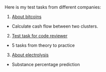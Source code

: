 Here is my test tasks from different companies:
1) [About bitcoins](https://github.com/omakarevich/tests/tree/main/about_bitcoins) 
- Calculate cash flow between two clusters.
2) [Test task for code reviewer](https://github.com/omakarevich/tests/tree/main/test_task_for_code_reviewer)
- 5 tasks from theory to practice
3) [About electrolysis](https://github.com/omakarevich/tests/tree/main/about_electrolysis)
- Substance percentage prediction 
